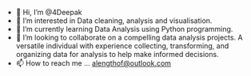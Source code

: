- 👋 Hi, I’m @4Deepak
- 👀 I’m interested in Data cleaning, analysis and visualisation.
- 🌱 I’m currently learning Data Analysis using Python programming.
- 💞️ I’m looking to collaborate on a compelling data analysis projects.
A versatile individual with experience collecting, transforming, and organizing data for analysis to help make informed decisions.
- 📫 How to reach me ... alengthof@outlook.com


<!---
4Deepak/4Deepak is a ✨ special ✨ repository because its `README.md` (this file) appears on your GitHub profile.
You can click the Preview link to take a look at your changes.
--->
